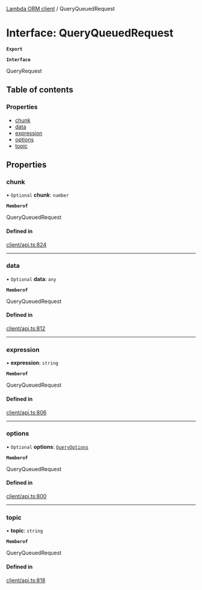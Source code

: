 [Lambda ORM client](../README.md) / QueryQueuedRequest

# Interface: QueryQueuedRequest

**`Export`**

**`Interface`**

QueryRequest

## Table of contents

### Properties

- [chunk](QueryQueuedRequest.md#chunk)
- [data](QueryQueuedRequest.md#data)
- [expression](QueryQueuedRequest.md#expression)
- [options](QueryQueuedRequest.md#options)
- [topic](QueryQueuedRequest.md#topic)

## Properties

### chunk

• `Optional` **chunk**: `number`

**`Memberof`**

QueryQueuedRequest

#### Defined in

[client/api.ts:824](https://github.com/FlavioLionelRita/lambdaorm-client-node/blob/dc8a5fe/src/lib/client/api.ts#L824)

___

### data

• `Optional` **data**: `any`

**`Memberof`**

QueryQueuedRequest

#### Defined in

[client/api.ts:812](https://github.com/FlavioLionelRita/lambdaorm-client-node/blob/dc8a5fe/src/lib/client/api.ts#L812)

___

### expression

• **expression**: `string`

**`Memberof`**

QueryQueuedRequest

#### Defined in

[client/api.ts:806](https://github.com/FlavioLionelRita/lambdaorm-client-node/blob/dc8a5fe/src/lib/client/api.ts#L806)

___

### options

• `Optional` **options**: [`QueryOptions`](QueryOptions.md)

**`Memberof`**

QueryQueuedRequest

#### Defined in

[client/api.ts:800](https://github.com/FlavioLionelRita/lambdaorm-client-node/blob/dc8a5fe/src/lib/client/api.ts#L800)

___

### topic

• **topic**: `string`

**`Memberof`**

QueryQueuedRequest

#### Defined in

[client/api.ts:818](https://github.com/FlavioLionelRita/lambdaorm-client-node/blob/dc8a5fe/src/lib/client/api.ts#L818)
